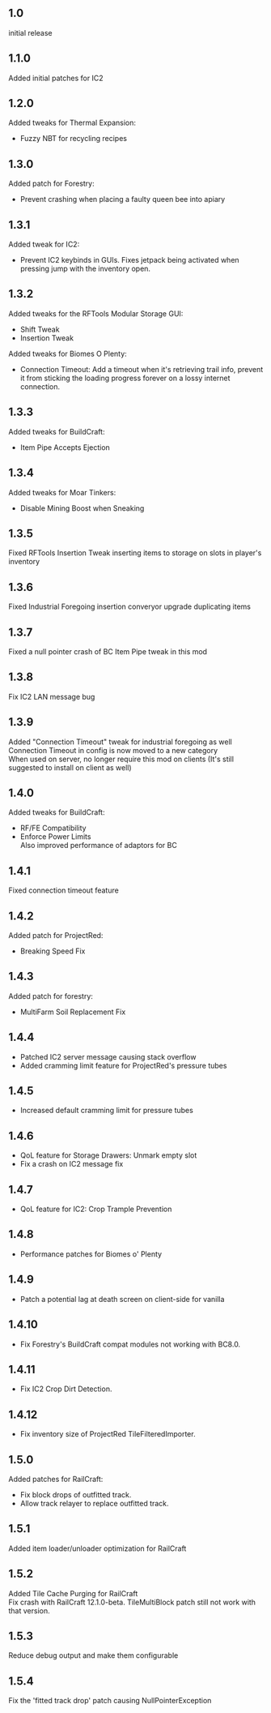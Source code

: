 ## 1.0
initial release

## 1.1.0
Added initial patches for IC2

## 1.2.0
Added tweaks for Thermal Expansion:  
- Fuzzy NBT for recycling recipes

## 1.3.0
Added patch for Forestry:  
- Prevent crashing when placing a faulty queen bee into apiary  

## 1.3.1
Added tweak for IC2:
- Prevent IC2 keybinds in GUIs. Fixes jetpack being activated when pressing jump with the inventory open.  

## 1.3.2
Added tweaks for the RFTools Modular Storage GUI:  
- Shift Tweak  
- Insertion Tweak  

Added tweaks for Biomes O Plenty:  
- Connection Timeout: Add a timeout when it's retrieving trail info, prevent it from sticking the loading progress forever on a lossy internet connection.  

## 1.3.3
Added tweaks for BuildCraft:  
- Item Pipe Accepts Ejection

## 1.3.4
Added tweaks for Moar Tinkers:
- Disable Mining Boost when Sneaking

## 1.3.5
Fixed RFTools Insertion Tweak inserting items to storage on slots in player's inventory

## 1.3.6
Fixed Industrial Foregoing insertion converyor upgrade duplicating items  

## 1.3.7
Fixed a null pointer crash of BC Item Pipe tweak in this mod   

## 1.3.8
Fix IC2 LAN message bug  

## 1.3.9
Added "Connection Timeout" tweak for industrial foregoing as well  
Connection Timeout in config is now moved to a new category  
When used on server, no longer require this mod on clients (It's still suggested to install on client as well)  

## 1.4.0
Added tweaks for BuildCraft:  
- RF/FE Compatibility  
- Enforce Power Limits  
Also improved performance of adaptors for BC  

## 1.4.1
Fixed connection timeout feature  

## 1.4.2
Added patch for ProjectRed:
- Breaking Speed Fix

## 1.4.3
Added patch for forestry:  
- MultiFarm Soil Replacement Fix  

## 1.4.4
- Patched IC2 server message causing stack overflow  
- Added cramming limit feature for ProjectRed's pressure tubes

## 1.4.5
- Increased default cramming limit for pressure tubes

## 1.4.6
- QoL feature for Storage Drawers: Unmark empty slot  
- Fix a crash on IC2 message fix  

## 1.4.7
- QoL feature for IC2: Crop Trample Prevention  

## 1.4.8
- Performance patches for Biomes o' Plenty

## 1.4.9
- Patch a potential lag at death screen on client-side for vanilla  

## 1.4.10
- Fix Forestry's BuildCraft compat modules not working with BC8.0.  

## 1.4.11
- Fix IC2 Crop Dirt Detection.  

## 1.4.12
- Fix inventory size of ProjectRed TileFilteredImporter.  

## 1.5.0
Added patches for RailCraft:  
- Fix block drops of outfitted track.  
- Allow track relayer to replace outfitted track.  

## 1.5.1
Added item loader/unloader optimization for RailCraft  

## 1.5.2
Added Tile Cache Purging for RailCraft  
Fix crash with RailCraft 12.1.0-beta. TileMultiBlock patch still not work with that version.  

## 1.5.3
Reduce debug output and make them configurable  

## 1.5.4
Fix the 'fitted track drop' patch causing NullPointerException  